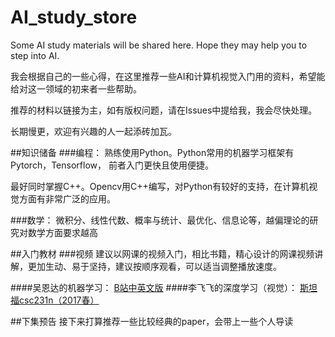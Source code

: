 # AI_study_store
Some AI study materials will be shared here. Hope they may help you to step into AI.

我会根据自己的一些心得，在这里推荐一些AI和计算机视觉入门用的资料，希望能给对这一领域的初来者一些帮助。

推荐的材料以链接为主，如有版权问题，请在Issues中提给我，我会尽快处理。

长期慢更，欢迎有兴趣的人一起添砖加瓦。

##知识储备
###编程：
熟练使用Python。Python常用的机器学习框架有Pytorch，Tensorflow， 前者入门更快且使用便捷。

最好同时掌握C++。Opencv用C++编写，对Python有较好的支持，在计算机视觉方面有非常广泛的应用。


###数学：
微积分、线性代数、概率与统计、最优化、信息论等，越偏理论的研究对数学方面要求越高

##入门教材
###视频
建议以网课的视频入门，相比书籍，精心设计的网课视频讲解，更加生动、易于坚持，建议按顺序观看，可以适当调整播放速度。

####吴恩达的机器学习： 
[B站中英文版](https://www.bilibili.com/video/av9912938/)
####李飞飞的深度学习（视觉）：
[斯坦福csc231n（2017春）](http://cs231n.stanford.edu/2017/syllabus)

##下集预告
接下来打算推荐一些比较经典的paper，会带上一些个人导读
